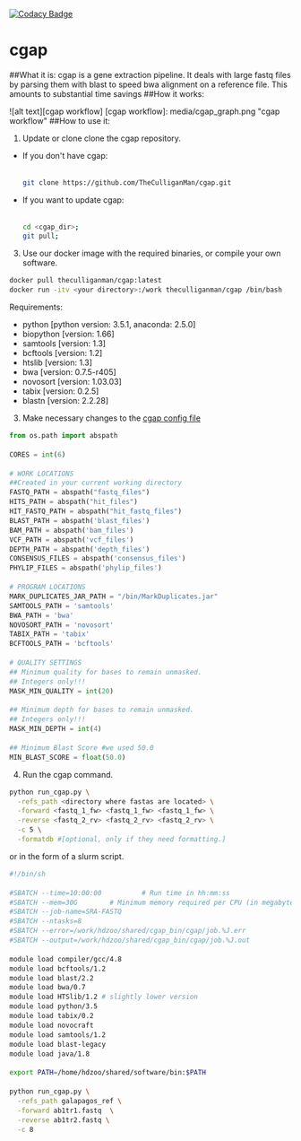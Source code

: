 [![Codacy Badge](https://api.codacy.com/project/badge/Grade/1b52bcb34a74497fa04336c3234b8321)](https://www.codacy.com/app/rrculligan/cgap?utm_source=github.com&amp;utm_medium=referral&amp;utm_content=TheCulliganMan/cgap&amp;utm_campaign=Badge_Grade)
# cgap
##What it is:
cgap is a gene extraction pipeline.  It deals with large fastq files by parsing
them with blast to speed bwa alignment on a reference file.  This amounts to
substantial time savings
##How it works:

![alt text][cgap workflow]
[cgap workflow]: media/cgap_graph.png "cgap workflow"
##How to use it:
1. Update or clone clone the cgap repository.
  * If you don't have cgap:

    ```bash

    git clone https://github.com/TheCulliganMan/cgap.git

    ```

  * If you want to update cgap:

    ```bash

    cd <cgap_dir>;
    git pull;

    ```
3. Use our docker image with the required binaries, or compile your own software.

  ```bash
  docker pull theculliganman/cgap:latest
  docker run -itv <your directory>:/work theculliganman/cgap /bin/bash
  ```
  Requirements:
  * python [python version: 3.5.1, anaconda: 2.5.0]
  * biopython [version: 1.66]
  * samtools [version: 1.3]
  * bcftools [version: 1.2]
  * htslib [version: 1.3]
  * bwa [version: 0.7.5-r405]
  * novosort [version: 1.03.03]
  * tabix [version: 0.2.5]
  * blastn [version: 2.2.28]

3. Make necessary changes to the [cgap config file](cgap/config.py)
```python
from os.path import abspath

CORES = int(6)

# WORK LOCATIONS
##Created in your current working directory
FASTQ_PATH = abspath("fastq_files")
HITS_PATH = abspath("hit_files")
HIT_FASTQ_PATH = abspath("hit_fastq_files")
BLAST_PATH = abspath('blast_files')
BAM_PATH = abspath('bam_files')
VCF_PATH = abspath('vcf_files')
DEPTH_PATH = abspath('depth_files')
CONSENSUS_FILES = abspath('consensus_files')
PHYLIP_FILES = abspath('phylip_files')

# PROGRAM LOCATIONS
MARK_DUPLICATES_JAR_PATH = "/bin/MarkDuplicates.jar"
SAMTOOLS_PATH = 'samtools'
BWA_PATH = 'bwa'
NOVOSORT_PATH = 'novosort'
TABIX_PATH = 'tabix'
BCFTOOLS_PATH = 'bcftools'

# QUALITY SETTINGS
## Minimum quality for bases to remain unmasked.
## Integers only!!!
MASK_MIN_QUALITY = int(20)

## Minimum depth for bases to remain unmasked.
## Integers only!!!
MASK_MIN_DEPTH = int(4)

## Minimum Blast Score #we used 50.0
MIN_BLAST_SCORE = float(50.0)
```

4. Run the cgap command.

  ```bash
  python run_cgap.py \
    -refs_path <directory where fastas are located> \
    -forward <fastq_1_fw> <fastq_1_fw> <fastq_1_fw> \
    -reverse <fastq_2_rv> <fastq_2_rv> <fastq_2_rv> \
    -c 5 \
    -formatdb #[optional, only if they need formatting.]
  ```
  
  or in the form of a slurm script.

  ```bash
  #!/bin/sh

  #SBATCH --time=10:00:00          # Run time in hh:mm:ss
  #SBATCH --mem=30G        # Minimum memory required per CPU (in megabytes)
  #SBATCH --job-name=SRA-FASTQ
  #SBATCH --ntasks=8
  #SBATCH --error=/work/hdzoo/shared/cgap_bin/cgap/job.%J.err
  #SBATCH --output=/work/hdzoo/shared/cgap_bin/cgap/job.%J.out

  module load compiler/gcc/4.8
  module load bcftools/1.2
  module load blast/2.2
  module load bwa/0.7
  module load HTSlib/1.2 # slightly lower version
  module load python/3.5
  module load tabix/0.2
  module load novocraft
  module load samtools/1.2
  module load blast-legacy
  module load java/1.8

  export PATH=/home/hdzoo/shared/software/bin:$PATH

  python run_cgap.py \
    -refs_path galapagos_ref \
    -forward ab1tr1.fastq  \
    -reverse ab1tr2.fastq \
    -c 8 

  ```
